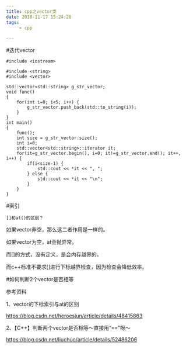 ```yaml
---
title: cpp之vector类
date: 2018-11-17 15:24:28
tags:
	 - cpp

---
```




#迭代vector

```
#include <iostream>

#include <string>
#include <vector>

std::vector<std::string> g_str_vector;
void func()
{
	for(int i=0; i<5; i++) {
		g_str_vector.push_back(std::to_string(i));
	}
}
int main()
{
	func();
	int size = g_str_vector.size();
	int i=0;
	std::vector<std::string>::iterator it;
	for(it=g_str_vector.begin(), i=0; it!=g_str_vector.end(); it++, i++) {
		if(i<size-1) {
			std::cout << *it << ", ";
		} else {
			std::cout << *it << "\n";
		}
	}
}

```



#索引

```
[]和at()的区别？
```

如果vector非空，那么这二者作用是一样的。

如果vector为空，at会抛异常。

而[]的方式，没有定义，是会内存越界的。

而c++标准不要求[]进行下标越界检查，因为检查会降低效率。



#如何判断2个vector是否相等



参考资料

1、vector的下标索引与at的区别

https://blog.csdn.net/heroesjun/article/details/48415863

2、【C++】判断两个vector是否相等～直接用“==”呀～

https://blog.csdn.net/liuchuo/article/details/52486206